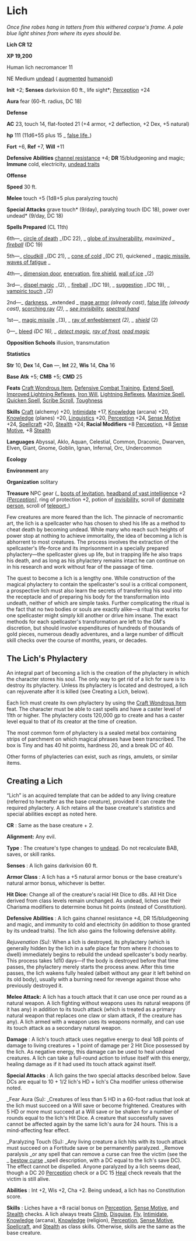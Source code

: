 # Lich

_Once fine robes hang in tatters from this withered corpse's frame. A pale blue light shines from where its eyes should be._

**Lich CR 12**

**XP 19,200**

Human lich necromancer 11

NE Medium [undead](creatureTypes#_undead) ( [augmented](creatureTypes#_augmented-subtype) [humanoid](creatureTypes#_humanoid))

**Init** +2; **Senses** darkvision 60 ft., life sight\*; [Perception](../skills/perception#_perception) +24

**Aura** fear (60-ft. radius, DC 18)

**Defense**

**AC** 23, touch 14, flat-footed 21 (+4 armor, +2 deflection, +2 Dex, +5 natural)

**hp** 111 (11d6+55 plus 15 _ [false life](../spells/falseLife#_false-life)_)

**Fort** +6, **Ref** +7, **Will** +11

**Defensive Abilities** [channel resistance](universalMonsterRules#_channel-resistance) +4; **DR** 15/bludgeoning and magic; **Immune** cold, electricity, [undead traits](universalMonsterRules#_undead-traits)

**Offense**

**Speed** 30 ft.

**Melee** touch +5 (1d8+5 plus paralyzing touch)

**Special Attacks** grave touch\* (9/day), paralyzing touch (DC 18), power over undead\* (9/day, DC 18)

**Spells Prepared** (CL 11th)

6th—_ [circle of death](../spells/circleOfDeath#_circle-of-death) _(DC 22), _ [globe of invulnerability](../spells/globeOfInvulnerability#_globe-of-invulnerability), _maximized _ [fireball](../spells/fireball#_fireball)_ (DC 19)

5th—_ [cloudkill](../spells/cloudkill#_cloudkill) _(DC 21), _ [cone of cold](../spells/coneOfCold#_cone-of-cold) _(DC 21), quickened _ [magic missile](../spells/magicMissile#_magic-missile), [waves of fatigue](../spells/wavesOfFatigue#_waves-of-fatigue) _

4th—_ [dimension door](../spells/dimensionDoor#_dimension-door), [enervation](../spells/enervation#_enervation), [fire shield](../spells/fireShield#_fire-shield), [wall of ice](../spells/wallOfIce#_wall-of-ice) _(2)

3rd—_ [dispel magic](../spells/dispelMagic#_dispel-magic) _(2), _ [fireball](../spells/fireball#_fireball) _(DC 19), _ [suggestion](../spells/suggestion#_suggestion) _(DC 19), _ [vampiric touch](../spells/vampiricTouch#_vampiric-touch) _(2)

2nd—_ [darkness](../spells/darkness#_darkness), _extended _ [mage armor](../spells/mageArmor#_mage-armor) _(already cast)_, [false life](../spells/falseLife#_false-life) _(already cast)_, [scorching ray](../spells/scorchingRay#_scorching-ray) _(2), _ [see invisibility](../spells/seeInvisibility#_see-invisibility), [spectral hand](../spells/spectralHand#_spectral-hand)_

1st—_ [magic missile](../spells/magicMissile#_magic-missile) _(3), _ [ray of enfeeblement](../spells/rayOfEnfeeblement#_ray-of-enfeeblement) _(2), _ [shield](../spells/shield#_shield)_ (2)

0—_ [bleed](../spells/bleed#_bleed) _(DC 16), _ [detect magic](../spells/detectMagic#_detect-magic), [ray of frost](../spells/rayOfFrost#_ray-of-frost), [read magic](../spells/readMagic#_read-magic)_

**Opposition Schools** illusion, transmutation

**Statistics**

**Str** 10, **Dex** 14, **Con** —, **Int** 22, **Wis** 14, **Cha** 16

**Base**  **Atk** +5; **CMB** +5; **CMD** 25

**Feats** [Craft Wondrous Item](../feats#_craft-wondrous-item), [Defensive Combat Training](../feats#_defensive-combat-training), [Extend Spell](../feats#_extend-spell), [Improved Lightning Reflexes](../feats#_improved-lightning-reflexes), [Iron Will](../feats#_iron-will), [Lightning Reflexes](../feats#_lightning-reflexes), [Maximize Spell](../feats#_maximize-spell), [Quicken Spell](../feats#_quicken-spell), [Scribe Scroll](../feats#_scribe-scroll), [Toughness](../feats#_toughness)

**Skills** [Craft](../skills/craft#_craft) (alchemy) +20, [Intimidate](../skills/intimidate#_intimidate) +17, [Knowledge](../skills/knowledge#_knowledge) (arcana) +20, [Knowledge](../skills/knowledge#_knowledge) (planes) +20, [Linguistics](../skills/linguistics#_linguistics) +20, [Perception](../skills/perception#_perception) +24, [Sense Motive](../skills/senseMotive#_sense-motive) +24, [Spellcraft](../skills/spellcraft#_spellcraft) +20, [Stealth](../skills/stealth#_stealth) +24; **Racial Modifiers** +8 [Perception](../skills/perception#_perception), +8 [Sense Motive](../skills/senseMotive#_sense-motive), +8 [Stealth](../skills/stealth#_stealth)

**Languages** Abyssal, Aklo, Aquan, Celestial, Common, Draconic, Dwarven, Elven, Giant, Gnome, Goblin, Ignan, Infernal, Orc, Undercommon

**Ecology**

**Environment** any

**Organization** solitary

**Treasure** NPC gear (_ [boots of levitation](../magicItems/wondrousItems#_boots-of-levitation), [headband of vast intelligence](../magicItems/wondrousItems#_headband-of-vast-intelligence) +2 _[[Perception](../skills/perception#_perception)]_, ring of protection +2, potion of [invisibility](../spells/invisibility#_invisibility), scroll of [dominate person](../spells/dominatePerson#_dominate-person), scroll of [teleport](../spells/teleport#_teleport)_)

Few creatures are more feared than the lich. The pinnacle of necromantic art, the lich is a spellcaster who has chosen to shed his life as a method to cheat death by becoming undead. While many who reach such heights of power stop at nothing to achieve immortality, the idea of becoming a lich is abhorrent to most creatures. The process involves the extraction of the spellcaster's life-force and its imprisonment in a specially prepared phylactery—the spellcaster gives up life, but in trapping life he also traps his death, and as long as his phylactery remains intact he can continue on in his research and work without fear of the passage of time.

The quest to become a lich is a lengthy one. While construction of the magical phylactery to contain the spellcaster's soul is a critical component, a prospective lich must also learn the secrets of transferring his soul into the receptacle and of preparing his body for the transformation into undeath, neither of which are simple tasks. Further complicating the ritual is the fact that no two bodies or souls are exactly alike—a ritual that works for one spellcaster might simply kill another or drive him insane. The exact methods for each spellcaster's transformation are left to the GM's discretion, but should involve expenditures of hundreds of thousands of gold pieces, numerous deadly adventures, and a large number of difficult skill checks over the course of months, years, or decades.

## The Lich's Phylactery

An integral part of becoming a lich is the creation of the phylactery in which the character stores his soul. The only way to get rid of a lich for sure is to destroy its phylactery. Unless its phylactery is located and destroyed, a lich can rejuvenate after it is killed (see Creating a Lich, below).

Each lich must create its own phylactery by using the [Craft Wondrous Item](../feats#_craft-wondrous-item) feat. The character must be able to cast spells and have a caster level of 11th or higher. The phylactery costs 120,000 gp to create and has a caster level equal to that of its creator at the time of creation.

The most common form of phylactery is a sealed metal box containing strips of parchment on which magical phrases have been transcribed. The box is Tiny and has 40 hit points, hardness 20, and a break DC of 40.

Other forms of phylacteries can exist, such as rings, amulets, or similar items.

## Creating a Lich

“Lich” is an acquired template that can be added to any living creature (referred to hereafter as the base creature), provided it can create the required phylactery. A lich retains all the base creature's statistics and special abilities except as noted here.

**CR** : Same as the base creature + 2.

**Alignment:** Any evil.

**Type** : The creature's type changes to [undead](creatureTypes#_undead). Do not recalculate BAB, saves, or skill ranks.

**Senses** : A lich gains darkvision 60 ft.

**Armor Class** : A lich has a +5 natural armor bonus or the base creature's natural armor bonus, whichever is better.

**Hit Dice:** Change all of the creature's racial Hit Dice to d8s. All Hit Dice derived from class levels remain unchanged. As undead, liches use their Charisma modifiers to determine bonus hit points (instead of Constitution).

**Defensive Abilities** : A lich gains channel resistance +4, DR 15/bludgeoning and magic, and immunity to cold and electricity (in addition to those granted by its undead traits). The lich also gains the following defensive ability.

_Rejuvenation (Su)_: When a lich is destroyed, its phylactery (which is generally hidden by the lich in a safe place far from where it chooses to dwell) immediately begins to rebuild the undead spellcaster's body nearby. This process takes 1d10 days—if the body is destroyed before that time passes, the phylactery merely starts the process anew. After this time passes, the lich wakens fully healed (albeit without any gear it left behind on its old body), usually with a burning need for revenge against those who previously destroyed it.

**Melee Attack:** A lich has a touch attack that it can use once per round as a natural weapon. A lich fighting without weapons uses its natural weapons (if it has any) in addition to its touch attack (which is treated as a primary natural weapon that replaces one claw or slam attack, if the creature has any). A lich armed with a weapon uses its weapons normally, and can use its touch attack as a secondary natural weapon.

**Damage** : A lich's touch attack uses negative energy to deal 1d8 points of damage to living creatures + 1 point of damage per 2 Hit Dice possessed by the lich. As negative energy, this damage can be used to heal undead creatures. A lich can take a full-round action to infuse itself with this energy, healing damage as if it had used its touch attack against itself.

**Special Attacks** : A lich gains the two special attacks described below. Save DCs are equal to 10 + 1/2 lich's HD + lich's Cha modifier unless otherwise noted.

_Fear Aura (Su): _Creatures of less than 5 HD in a 60-foot radius that look at the lich must succeed on a Will save or become frightened. Creatures with 5 HD or more must succeed at a Will save or be shaken for a number of rounds equal to the lich's Hit Dice. A creature that successfully saves cannot be affected again by the same lich's aura for 24 hours. This is a mind-affecting fear effect.

  
  

_Paralyzing Touch (Su): _Any living creature a lich hits with its touch attack must succeed on a Fortitude save or be permanently paralyzed. _Remove paralysis _or any spell that can remove a curse can free the victim (see the _ [bestow curse](../spells/bestowCurse#_bestow-curse) _spell description, with a DC equal to the lich's save DC). The effect cannot be dispelled. Anyone paralyzed by a lich seems dead, though a DC 20 [Perception](../skills/perception#_perception) check or a DC 15 [Heal](../skills/heal#_heal) check reveals that the victim is still alive.

**Abilities** : Int +2, Wis +2, Cha +2. Being undead, a lich has no Constitution score.

**Skills** : Liches have a +8 racial bonus on [Perception](../skills/perception#_perception), [Sense Motive](../skills/senseMotive#_sense-motive), and [Stealth](../skills/stealth#_stealth) checks. A lich always treats [Climb](../skills/climb#_climb), [Disguise](../skills/disguise#_disguise), [Fly](../skills/fly#_fly), [Intimidate](../skills/intimidate#_intimidate), [Knowledge](../skills/knowledge#_knowledge) (arcana), [Knowledge](../skills/knowledge#_knowledge) (religion), [Perception](../skills/perception#_perception), [Sense Motive](../skills/senseMotive#_sense-motive), [Spellcraft](../skills/spellcraft#_spellcraft), and [Stealth](../skills/stealth#_stealth) as class skills. Otherwise, skills are the same as the base creature.

